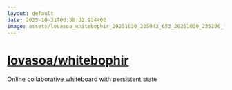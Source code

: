 ```yaml
---
layout: default
date: 2025-10-31T06:38:02.934462
image: assets/lovasoa_whitebophir_20251030_225943_653_20251030_235206_f44752--20251031T005305361--cropped.png
---
```


# [lovasoa/whitebophir](https://github.com/lovasoa/whitebophir/)

Online collaborative whiteboard with persistent state
